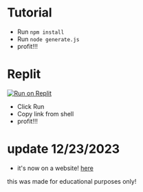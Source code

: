 # Tutorial

- Run `npm install`
- Run `node generate.js`
- profit!!!

# Replit

[![Run on Replit](https://binbashbanana.github.io/deploy-buttons/buttons/remade/replit.svg)](https://replit.com/@kittenpls/infinite-nitro?v=1)

- Click Run
- Copy link from shell
- profit!!!

# update 12/23/2023

- it's now on a website! [here](https://egoldie.github.io/operagx-nitro-generator/)  

this was made for educational purposes only!